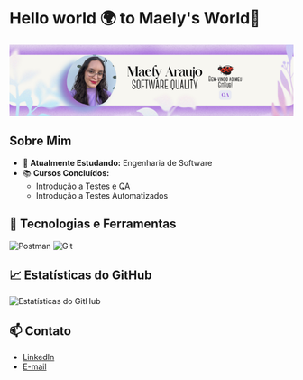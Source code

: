 # Hello world 🌍 to Maely's World🐞

![Banner](https://github.com/MaelyAraujo/MaelyAraujo/blob/main/BannerOFMa.png?raw=true)


## Sobre Mim

- 🌱 **Atualmente Estudando:** Engenharia de Software
- 📚 **Cursos Concluídos:**
  - Introdução a Testes e QA
  - Introdução a Testes Automatizados


## 🔧 Tecnologias e Ferramentas

![Postman](https://img.shields.io/badge/-Postman-FF6C37?style=flat-square&logo=Postman&logoColor=white)
![Git](https://img.shields.io/badge/-Git-F05032?style=flat-square&logo=Git&logoColor=white)


## 📈 Estatísticas do GitHub

![Estatísticas do GitHub](https://github-readme-stats.vercel.app/api?username=MaelyAraujo&show_icons=true&theme=radical)


## 📫 Contato

- [LinkedIn](https://www.linkedin.com/in/maely-ara%C3%BAjo-9a85201b0/?utm_source=share&utm_campaign=share_via&utm_content=profile&utm_medium=ios_app)
- [E-mail](maelyaraujo137@gmail.com)


